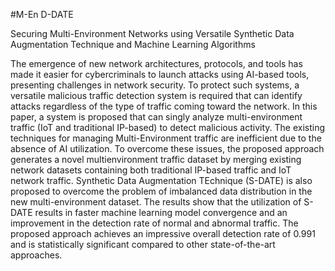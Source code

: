#M-En D-DATE

Securing Multi-Environment Networks using Versatile Synthetic Data Augmentation Technique and Machine Learning Algorithms

The emergence of new network architectures, protocols, and tools has made it easier for cybercriminals to launch attacks using AI-based tools, presenting challenges in network security. To protect such systems, a versatile malicious traffic detection system is required that can identify attacks regardless of the type of traffic coming toward the network. In this paper, a system is proposed that can singly analyze multi-environment traffic (IoT and traditional IP-based) to detect malicious activity. The existing techniques for managing Multi-Environment traffic are inefficient due to the absence of AI utilization. To overcome these issues, the proposed approach generates a novel multienvironment traffic dataset by merging existing network datasets containing both traditional IP-based traffic and IoT network traffic. Synthetic Data Augmentation TEchnique (S-DATE) is also proposed to overcome the problem of imbalanced data distribution in the new multi-environment dataset. The results show that the utilization of S-DATE results in faster machine learning model convergence and an improvement in the detection rate of normal and abnormal traffic. The proposed approach achieves an impressive overall detection rate of 0.991 and is statistically significant compared to other state-of-the-art approaches.
